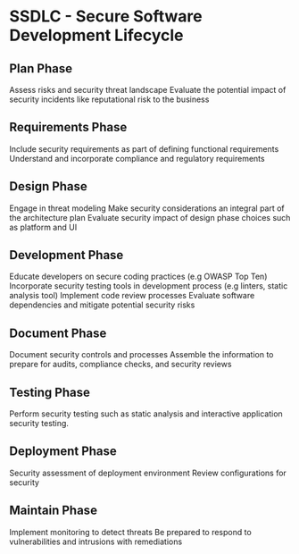 # SSDLC - Secure Software Development Lifecycle

## Plan Phase

Assess risks and security threat landscape
Evaluate the potential impact of security incidents like reputational risk to the business

## Requirements Phase

Include security requirements as part of defining functional requirements
Understand and incorporate compliance and regulatory requirements

## Design Phase

Engage in threat modeling
Make security considerations an integral part of the architecture plan
Evaluate security impact of design phase choices such as platform and UI

## Development Phase

Educate developers on secure coding practices (e.g OWASP Top Ten)
Incorporate security testing tools in development process (e.g linters, static analysis tool)
Implement code review processes
Evaluate software dependencies and mitigate potential security risks

## Document Phase

Document security controls and processes
Assemble the information to prepare for audits, compliance checks, and security reviews

## Testing Phase

Perform security testing such as static analysis and interactive application security testing.

## Deployment Phase

Security assessment of deployment environment
Review configurations for security

## Maintain Phase

Implement monitoring to detect threats
Be prepared to respond to vulnerabilities and intrusions with remediations

